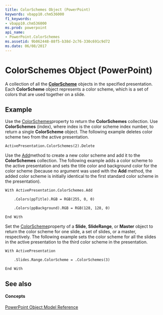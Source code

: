 ```yaml
---
title: ColorSchemes Object (PowerPoint)
keywords: vbapp10.chm536000
f1_keywords:
- vbapp10.chm536000
ms.prod: powerpoint
api_name:
- PowerPoint.ColorSchemes
ms.assetid: 9b062448-88f5-b38d-2c76-330c691c9d72
ms.date: 06/08/2017
---
```



# ColorSchemes Object (PowerPoint)

A collection of all the  **[ColorScheme](PowerPoint.ColorScheme.md)** objects in the specified presentation. Each **ColorScheme** object represents a color scheme, which is a set of colors that are used together on a slide.


## Example

Use the [ColorSchemes](PowerPoint.Presentation.ColorSchemes.md)property to return the  **ColorSchemes** collection. Use **ColorSchemes** (index), where index is the color scheme index number, to return a single **ColorScheme** object. The following example deletes color scheme two from the active presentation.


```vb
ActivePresentation.ColorSchemes(2).Delete
```

Use the [Add](PowerPoint.ColorSchemes.Add.md)method to create a new color scheme and add it to the  **ColorSchemes** collection. The following example adds a color scheme to the active presentation and sets the title color and background color for the color scheme (because no argument was used with the **Add** method, the added color scheme is initially identical to the first standard color scheme in the presentation).




```vb
With ActivePresentation.ColorSchemes.Add

    .Colors(ppTitle).RGB = RGB(255, 0, 0)

    .Colors(ppBackground).RGB = RGB(128, 128, 0)

End With
```

Set the [ColorScheme](PowerPoint.Slide.ColorScheme.md)property of a  **Slide**, **SlideRange**, or **Master** object to return the color scheme for one slide, a set of slides, or a master, respectively. The following example sets the color scheme for all the slides in the active presentation to the third color scheme in the presentation.




```vb
With ActivePresentation

    .Slides.Range.ColorScheme = .ColorSchemes(3)

End With
```


## See also


#### Concepts


[PowerPoint Object Model Reference](object-model-powerpoint-vba-reference.md)

